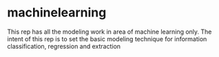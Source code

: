 # machinelearning
This rep has all the modeling work in area of machine learning only. The intent of this rep is to set the basic modeling technique for information classification, regression and extraction
